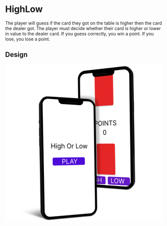 # HighLow
The player will guess if the card they got on the table is higher then the card the dealer got. The player must decide whether their card is higher or lower in value to the dealer card. If you guess correctly, you win a point. If you lose, you lose a point.


## Design
![alt text](https://github.com/robpot95/HighLow---Kotlin/blob/master/HighOrLow.png?raw=true)

